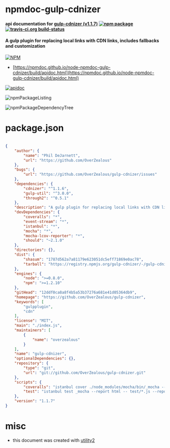 # npmdoc-gulp-cdnizer

#### api documentation for  [gulp-cdnizer (v1.1.7)](https://github.com/OverZealous/gulp-cdnizer)  [![npm package](https://img.shields.io/npm/v/npmdoc-gulp-cdnizer.svg?style=flat-square)](https://www.npmjs.org/package/npmdoc-gulp-cdnizer) [![travis-ci.org build-status](https://api.travis-ci.org/npmdoc/node-npmdoc-gulp-cdnizer.svg)](https://travis-ci.org/npmdoc/node-npmdoc-gulp-cdnizer)

#### A gulp plugin for replacing local links with CDN links, includes fallbacks and customization

[![NPM](https://nodei.co/npm/gulp-cdnizer.png?downloads=true&downloadRank=true&stars=true)](https://www.npmjs.com/package/gulp-cdnizer)

- [https://npmdoc.github.io/node-npmdoc-gulp-cdnizer/build/apidoc.html](https://npmdoc.github.io/node-npmdoc-gulp-cdnizer/build/apidoc.html)

[![apidoc](https://npmdoc.github.io/node-npmdoc-gulp-cdnizer/build/screenCapture.buildCi.browser.%252Ftmp%252Fbuild%252Fapidoc.html.png)](https://npmdoc.github.io/node-npmdoc-gulp-cdnizer/build/apidoc.html)

![npmPackageListing](https://npmdoc.github.io/node-npmdoc-gulp-cdnizer/build/screenCapture.npmPackageListing.svg)

![npmPackageDependencyTree](https://npmdoc.github.io/node-npmdoc-gulp-cdnizer/build/screenCapture.npmPackageDependencyTree.svg)



# package.json

```json

{
    "author": {
        "name": "Phil DeJarnett",
        "url": "https://github.com/OverZealous"
    },
    "bugs": {
        "url": "https://github.com/OverZealous/gulp-cdnizer/issues"
    },
    "dependencies": {
        "cdnizer": "^1.1.6",
        "gulp-util": "^3.0.0",
        "through2": "^0.5.1"
    },
    "description": "A gulp plugin for replacing local links with CDN links, includes fallbacks and customization",
    "devDependencies": {
        "coveralls": "*",
        "event-stream": "*",
        "istanbul": "*",
        "mocha": "*",
        "mocha-lcov-reporter": "*",
        "should": "~2.1.0"
    },
    "directories": {},
    "dist": {
        "shasum": "1787d562a7a81179e623051dc5eff71869e0ac78",
        "tarball": "https://registry.npmjs.org/gulp-cdnizer/-/gulp-cdnizer-1.1.7.tgz"
    },
    "engines": {
        "node": ">=0.8.0",
        "npm": ">=1.2.10"
    },
    "gitHead": "12ddf0ca8a8f4b5a53b37276a681e41d05364db9",
    "homepage": "https://github.com/OverZealous/gulp-cdnizer",
    "keywords": [
        "gulpplugin",
        "cdn"
    ],
    "license": "MIT",
    "main": "./index.js",
    "maintainers": [
        {
            "name": "overzealous"
        }
    ],
    "name": "gulp-cdnizer",
    "optionalDependencies": {},
    "repository": {
        "type": "git",
        "url": "git://github.com/OverZealous/gulp-cdnizer.git"
    },
    "scripts": {
        "coveralls": "istanbul cover ./node_modules/mocha/bin/_mocha --report lcovonly -- -R spec && cat ./coverage/lcov.info | ./node_modules/coveralls/bin/coveralls.js && rm -rf ./coverage",
        "test": "istanbul test _mocha --report html -- test/*.js --reporter spec"
    },
    "version": "1.1.7"
}
```



# misc
- this document was created with [utility2](https://github.com/kaizhu256/node-utility2)
